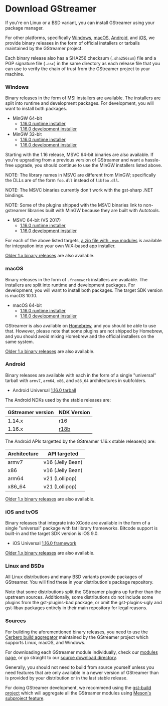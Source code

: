 # Download GStreamer

If you're on Linux or a BSD variant, you can install GStreamer using your
package manager.

For other platforms, specifically [Windows](#Windows), [macOS](#macOS),
[Android](#Android), and [iOS](#iOS_and_tvOS), we provide binary releases in
the form of official installers or tarballs maintained by the GStreamer
project.

Each binary release also has a SHA256 checksum (`.sha256sum`) file and a PGP
signature file (`.asc`) in the same directory as each release file that you can
use to verify the chain of trust from the GStreamer project to your machine.

### Windows

Binary releases in the form of MSI installers are available. The installers are
split into runtime and development packages. For development, you will want to
install both packages.

* MinGW 64-bit
  - [1.16.0 runtime installer](/data/pkg/windows/1.16.0/gstreamer-1.0-mingw-x86_64-1.16.0.msi)
  - [1.16.0 development installer](/data/pkg/windows/1.16.0/gstreamer-1.0-devel-mingw-x86_64-1.16.0.msi)
* MinGW 32-bit
  - [1.16.0 runtime installer](/data/pkg/windows/1.16.0/gstreamer-1.0-mingw-x86-1.16.0.msi)
  - [1.16.0 development installer](/data/pkg/windows/1.16.0/gstreamer-1.0-devel-mingw-x86-1.16.0.msi)

Starting with the 1.16 release, MSVC 64-bit binaries are also available. If
you're upgrading from a previous version of GStreamer and want a hassle-free
upgrade, you should continue to use the MinGW installers listed above.

NOTE: The library names in MSVC are different from MinGW; specifically the DLLs
are of the form `foo.dll` instead of `libfoo.dll`.

NOTE: The MSVC binaries currently don't work with the gst-sharp .NET bindings.

NOTE: Some of the plugins shipped with the MSVC binaries link to non-gstreamer
libraries built with MinGW because they are built with Autotools.

* MSVC 64-bit (VS 2017)
  - [1.16.0 runtime installer](/data/pkg/windows/1.16.0/gstreamer-1.0-msvc-x86_64-1.16.0.msi)
  - [1.16.0 development installer](/data/pkg/windows/1.16.0/gstreamer-1.0-devel-msvc-x86_64-1.16.0.msi)

For each of the above listed targets, [a zip file with `.msm` modules](/data/pkg/windows/1.16.0/)
is available for integration into your own WiX-based app installer.

[Older 1.x binary releases](/data/pkg/windows) are also available.

### macOS

Binary releases in the form of `.framework` installers are available. The
installers are split into runtime and development packages. For development,
you will want to install both packages. The target SDK version is macOS 10.10.

* macOS 64-bit
  - [1.16.0 runtime installer](/data/pkg/osx/1.16.0/gstreamer-1.0-1.16.0-x86_64.pkg)
  - [1.16.0 development installer](/data/pkg/osx/1.16.0/gstreamer-1.0-devel-1.16.0-x86_64.pkg)

GStreamer is also available on [Homebrew](https://brew.sh/), and you should be
able to use that. However, please note that some plugins are not shipped by
Homebrew, and you should avoid mixing Homebrew and the official installers on
the same system.

[Older 1.x binary releases](/data/pkg/osx) are also available.

### Android

Binary releases are available with each in the form of a single "universal"
tarball with `armv7`, `arm64`, `x86`, and `x86_64` architectures in subfolders.

* Android Universal [1.16.0 tarball](/data/pkg/android/1.16.0/gstreamer-1.0-android-universal-1.16.0.tar.xz)

The Android NDKs used by the stable releases are:

GStreamer version | NDK Version
------------------|------------
1.14.x            | r16
1.16.x            | [r18b](https://developer.android.com/ndk/downloads/older_releases.html#ndk-18b-downloads)

The Android APIs targetted by the GStreamer 1.16.x stable release(s) are:

Architecture | API targeted
-------------|-------------
armv7        | v16 (Jelly Bean)
x86          | v16 (Jelly Bean)
arm64        | v21 (Lollipop)
x86_64       | v21 (Lollipop)

[Older 1.x binary releases](/data/pkg/android) are also available.

### iOS and tvOS

Binary releases that integrate into XCode are available in the form of a single
"universal" package with fat library frameworks. Bitcode support is built-in
and the target SDK version is iOS 9.0.

* iOS Universal [1.16.0 framework](/data/pkg/ios/1.16.0/gstreamer-1.0-devel-1.16.0-ios-universal.pkg)

[Older 1.x binary releases](/data/pkg/ios) are also available.

### Linux and BSDs

All Linux distributions and many BSD variants provide packages of GStreamer.
You will find these in your distribution's package repository.

Note that some distributions split the GStreamer plugins up further than the
upstream sources. Additionally, some distributions do not include some plugins
from the gst-plugins-bad package, or omit the gst-plugins-ugly and gst-libav
packages entirely in their main repository for legal reasons.

### Sources

For building the aforementioned binary releases, you need to use the [Cerbero
build aggregator](https://gitlab.freedesktop.org/gstreamer/cerbero/#description)
maintained by the GStreamer project which supports Linux, macOS, and Windows.

For downloading each GStreamer module individually, check our [modules
page](/modules/), or go straight to our [source download directory](/src/).

Generally, you should not need to build from source yourself unless you need
features that are only available in a newer version of GStreamer than is
provided by your distribution or in the last stable release.

For doing GStreamer development, we recommend using the [gst-build
project](https://gitlab.freedesktop.org/gstreamer/gst-build/#gst-build) which
will aggregate all the GStreamer modules using [Meson's subproject
feature](https://mesonbuild.com/Subprojects.html).
